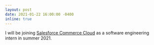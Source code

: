 ```yaml
---
layout: post
date: 2021-01-22 16:00:00 -0400
inline: true
---
```


I will be joining <a href="https://www.salesforce.com/products/commerce-cloud/ecommerce/" target="_blank">Salesforce Commerce Cloud</a> as a software engineering intern in summer 2021.
